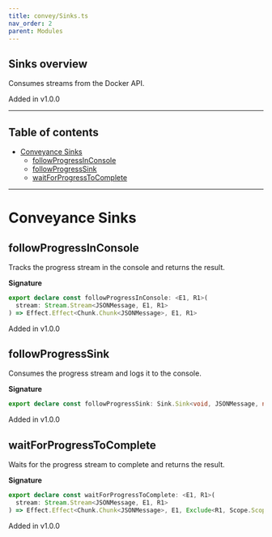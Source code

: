 ```yaml
---
title: convey/Sinks.ts
nav_order: 2
parent: Modules
---
```


## Sinks overview

Consumes streams from the Docker API.

Added in v1.0.0

---

<h2 class="text-delta">Table of contents</h2>

- [Conveyance Sinks](#conveyance-sinks)
  - [followProgressInConsole](#followprogressinconsole)
  - [followProgressSink](#followprogresssink)
  - [waitForProgressToComplete](#waitforprogresstocomplete)

---

# Conveyance Sinks

## followProgressInConsole

Tracks the progress stream in the console and returns the result.

**Signature**

```ts
export declare const followProgressInConsole: <E1, R1>(
  stream: Stream.Stream<JSONMessage, E1, R1>
) => Effect.Effect<Chunk.Chunk<JSONMessage>, E1, R1>
```

Added in v1.0.0

## followProgressSink

Consumes the progress stream and logs it to the console.

**Signature**

```ts
export declare const followProgressSink: Sink.Sink<void, JSONMessage, never, never, never>
```

Added in v1.0.0

## waitForProgressToComplete

Waits for the progress stream to complete and returns the result.

**Signature**

```ts
export declare const waitForProgressToComplete: <E1, R1>(
  stream: Stream.Stream<JSONMessage, E1, R1>
) => Effect.Effect<Chunk.Chunk<JSONMessage>, E1, Exclude<R1, Scope.Scope>>
```

Added in v1.0.0
